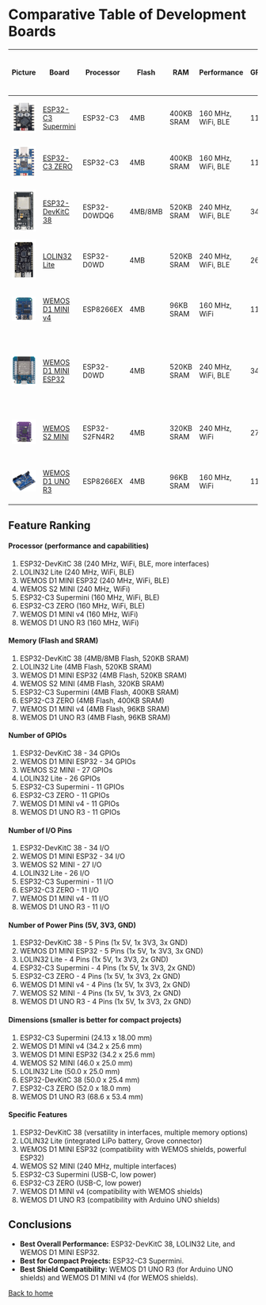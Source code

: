 # Comparative Table of Development Boards

| Picture                                                                                                              | Board                                                          | Processor     | Flash   | RAM        | Performance        | GPIOs | I/O | Power Pins (5V, 3V3, GND) | Dimensions (mm) | Specific Features                                                  |
|----------------------------------------------------------------------------------------------------------------------|----------------------------------------------------------------|---------------|---------|------------|--------------------|-------|-----|---------------------------|-----------------|--------------------------------------------------------------------|
| <img src="../Boards/ESP32_C3_SUPERMINI/pictures/ESP32-C3-SuperMini-front.jpg" width="150" alt="ESP32-C3 Supermini"/> | [ESP32-C3 Supermini](../Boards/ESP32_C3_SUPERMINI/README.md)   | ESP32-C3      | 4MB     | 400KB SRAM | 160 MHz, WiFi, BLE | 11    | 11  | 1x 5V, 1x 3V3, 2x GND     | 24.13 x 18.00   | USB-C, GPIO, low power consumption                                 |
| <img src="../Boards/ESP32_C3_ZERO/pictures/esp32_c3_zero_top.jpg" width="150" alt="ESP32-C3 ZERO"/>                  | [ESP32-C3 ZERO](../Boards/ESP32_C3_ZERO/README.md)             | ESP32-C3      | 4MB     | 400KB SRAM | 160 MHz, WiFi, BLE | 11    | 11  | 1x 5V, 1x 3V3, 2x GND     | 52.0 x 18.0     | USB-C, GPIO, low power consumption                                 |
| <img src="../Boards/ESP32-DEVKIT-38PINS/pictures/ESP32-DEVKIT-38PINS-front.jpg" width="150" alt="ESP32-DevKitC 38"/> | [ESP32-DevKitC 38](../Boards/ESP32-DEVKIT-38PINS/README.md)    | ESP32-D0WDQ6  | 4MB/8MB | 520KB SRAM | 240 MHz, WiFi, BLE | 34    | 34  | 1x 5V, 1x 3V3, 3x GND     | 50.0 x 25.4     | USB Micro-B, GPIO, multiple interfaces (SPI, I2C, UART)            |
| <img src="../Boards/LOLIN32_Lite/pictures/LOLIN32-Lite-01_1.jpg" width="150" alt="LOLIN32 Lite"/>                    | [LOLIN32 Lite](../Boards/LOLIN32_Lite/README.md)               | ESP32-D0WD    | 4MB     | 520KB SRAM | 240 MHz, WiFi, BLE | 26    | 26  | 1x 5V, 1x 3V3, 2x GND     | 50.0 x 25.0     | USB-C, LiPo battery, Grove connector                               |
| <img src="../Boards/WEMOS_D1_MINI/pictures/d1_mini_v4.0.0_1_16x16.png" width="150" alt="WEMOS D1 MINI v4"/>          | [WEMOS D1 MINI v4](../Boards/WEMOS_D1_MINI/README.md)          | ESP8266EX     | 4MB     | 96KB SRAM  | 160 MHz, WiFi      | 11    | 11  | 1x 5V, 1x 3V3, 2x GND     | 34.2 x 25.6     | USB Micro-B  \| USB-C, compatible with WEMOS shields               |
| <img src="../Boards/WEMOS_D1_MINI_ESP32/pictures/d1_mini_esp32-front.png" width="150" alt="WEMOS D1 MINI ESP32"/>    | [WEMOS D1 MINI ESP32](../Boards/WEMOS_D1_MINI_ESP32/README.md) | ESP32-D0WD    | 4MB     | 520KB SRAM | 240 MHz, WiFi, BLE | 34    | 34  | 1x 5V, 1x 3V3, 3x GND     | 34.2 x 25.6     | USB Micro-B  \| USB-C, 34 GPIO pins, compatible with WEMOS shields |
| <img src="../Boards/WEMOS_S2_MINI/pictures/s2_mini_v1.0.0_1_16x16.jpg" width="150" alt="WEMOS S2 MINI"/>             | [WEMOS S2 MINI](../Boards/WEMOS_S2_MINI/README.md)             | ESP32-S2FN4R2 | 4MB     | 320KB SRAM | 240 MHz, WiFi      | 27    | 27  | 1x 5V, 1x 3V3, 2x GND     | 46.0 x 25.0     | USB-C, GPIO, multiple interfaces (SPI, I2C, UART)                  |
| <img src="../Boards/WEMOS_D1_UNO_R3/pictures/wemos-d1-uno-r3-front.jpg" width="150" alt="WEMOS D1 UNO R3"/>          | [WEMOS D1 UNO R3](../Boards/WEMOS_D1_UNO_R3/README.md)         | ESP8266EX     | 4MB     | 96KB SRAM  | 160 MHz, WiFi      | 11    | 11  | 1x 5V, 1x 3V3, 2x GND     | 68.6 x 53.4     | Compatible with Arduino UNO shields, USB Micro-B  \| USB-C         |

## Feature Ranking

#### Processor (performance and capabilities)

1. ESP32-DevKitC 38 (240 MHz, WiFi, BLE, more interfaces)
2. LOLIN32 Lite (240 MHz, WiFi, BLE)
3. WEMOS D1 MINI ESP32 (240 MHz, WiFi, BLE)
4. WEMOS S2 MINI (240 MHz, WiFi)
5. ESP32-C3 Supermini (160 MHz, WiFi, BLE)
6. ESP32-C3 ZERO (160 MHz, WiFi, BLE)
7. WEMOS D1 MINI v4 (160 MHz, WiFi)
8. WEMOS D1 UNO R3 (160 MHz, WiFi)

#### Memory (Flash and SRAM)

1. ESP32-DevKitC 38 (4MB/8MB Flash, 520KB SRAM)
2. LOLIN32 Lite (4MB Flash, 520KB SRAM)
3. WEMOS D1 MINI ESP32 (4MB Flash, 520KB SRAM)
4. WEMOS S2 MINI (4MB Flash, 320KB SRAM)
5. ESP32-C3 Supermini (4MB Flash, 400KB SRAM)
6. ESP32-C3 ZERO (4MB Flash, 400KB SRAM)
7. WEMOS D1 MINI v4 (4MB Flash, 96KB SRAM)
8. WEMOS D1 UNO R3 (4MB Flash, 96KB SRAM)

#### Number of GPIOs

1. ESP32-DevKitC 38 - 34 GPIOs
2. WEMOS D1 MINI ESP32 - 34 GPIOs
3. WEMOS S2 MINI - 27 GPIOs
4. LOLIN32 Lite - 26 GPIOs
5. ESP32-C3 Supermini - 11 GPIOs
6. ESP32-C3 ZERO - 11 GPIOs
7. WEMOS D1 MINI v4 - 11 GPIOs
8. WEMOS D1 UNO R3 - 11 GPIOs

#### Number of I/O Pins

1. ESP32-DevKitC 38 - 34 I/O
2. WEMOS D1 MINI ESP32 - 34 I/O
3. WEMOS S2 MINI - 27 I/O
4. LOLIN32 Lite - 26 I/O
5. ESP32-C3 Supermini - 11 I/O
6. ESP32-C3 ZERO - 11 I/O
7. WEMOS D1 MINI v4 - 11 I/O
8. WEMOS D1 UNO R3 - 11 I/O

#### Number of Power Pins (5V, 3V3, GND)

1. ESP32-DevKitC 38 - 5 Pins (1x 5V, 1x 3V3, 3x GND)
2. WEMOS D1 MINI ESP32 - 5 Pins (1x 5V, 1x 3V3, 3x GND)
3. LOLIN32 Lite - 4 Pins (1x 5V, 1x 3V3, 2x GND)
4. ESP32-C3 Supermini - 4 Pins (1x 5V, 1x 3V3, 2x GND)
5. ESP32-C3 ZERO - 4 Pins (1x 5V, 1x 3V3, 2x GND)
6. WEMOS D1 MINI v4 - 4 Pins (1x 5V, 1x 3V3, 2x GND)
7. WEMOS S2 MINI - 4 Pins (1x 5V, 1x 3V3, 2x GND)
8. WEMOS D1 UNO R3 - 4 Pins (1x 5V, 1x 3V3, 2x GND)

#### Dimensions (smaller is better for compact projects)

1. ESP32-C3 Supermini (24.13 x 18.00 mm)
2. WEMOS D1 MINI v4 (34.2 x 25.6 mm)
3. WEMOS D1 MINI ESP32 (34.2 x 25.6 mm)
4. WEMOS S2 MINI (46.0 x 25.0 mm)
5. LOLIN32 Lite (50.0 x 25.0 mm)
6. ESP32-DevKitC 38 (50.0 x 25.4 mm)
7. ESP32-C3 ZERO (52.0 x 18.0 mm)
8. WEMOS D1 UNO R3 (68.6 x 53.4 mm)

#### Specific Features

1. ESP32-DevKitC 38 (versatility in interfaces, multiple memory options)
2. LOLIN32 Lite (integrated LiPo battery, Grove connector)
3. WEMOS D1 MINI ESP32 (compatibility with WEMOS shields, powerful ESP32)
4. WEMOS S2 MINI (240 MHz, multiple interfaces)
5. ESP32-C3 Supermini (USB-C, low power)
6. ESP32-C3 ZERO (USB-C, low power)
7. WEMOS D1 MINI v4 (compatibility with WEMOS shields)
8. WEMOS D1 UNO R3 (compatibility with Arduino UNO shields)

## Conclusions

- **Best Overall Performance:** ESP32-DevKitC 38, LOLIN32 Lite, and WEMOS D1 MINI ESP32.
- **Best for Compact Projects:** ESP32-C3 Supermini.
- **Best Shield Compatibility:** WEMOS D1 UNO R3 (for Arduino UNO shields) and WEMOS D1 MINI v4 (for WEMOS shields).

[Back to home](../README.md)